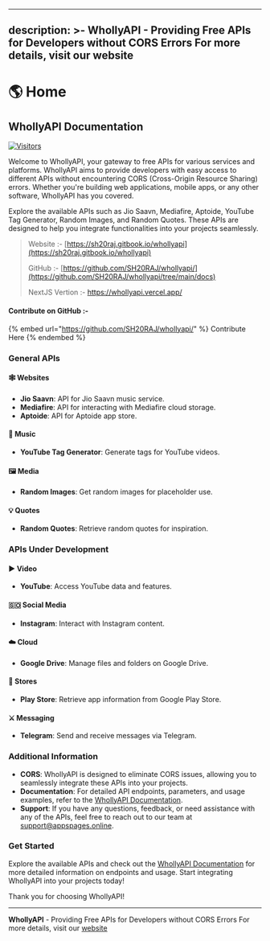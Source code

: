 
---
description: >-
  WhollyAPI - Providing Free APIs for Developers without CORS Errors For more
  details, visit our website
---

# 🌎 Home

## WhollyAPI Documentation

[![Visitors](https://api.visitorbadge.io/api/visitors?path=https%3A%2F%2Fgithub.com%2FSH20RAJ%2Fnextapi%2F&countColor=%23263759&style=flat)](https://visitorbadge.io/status?path=https%3A%2F%2Fgithub.com%2FSH20RAJ%2Fnextapi%2F)

Welcome to WhollyAPI, your gateway to free APIs for various services and platforms. WhollyAPI aims to provide developers with easy access to different APIs without encountering CORS (Cross-Origin Resource Sharing) errors. Whether you're building web applications, mobile apps, or any other software, WhollyAPI has you covered.

Explore the available APIs such as Jio Saavn, Mediafire, Aptoide, YouTube Tag Generator, Random Images, and Random Quotes. These APIs are designed to help you integrate functionalities into your projects seamlessly.



> Website :- [https://sh20raj.gitbook.io/whollyapi](https://sh20raj.gitbook.io/whollyapi)
>
> GitHub :- [https://github.com/SH20RAJ/whollyapi/](https://github.com/SH20RAJ/whollyapi/tree/main/docs)
>
> NextJS Vertion :- https://whollyapi.vercel.app/


#### Contribute on GitHub :-

{% embed url="https://github.com/SH20RAJ/whollyapi/" %}
Contribute Here
{% endembed %}

### General APIs

#### 🕸️ Websites

* **Jio Saavn**: API for Jio Saavn music service.
* **Mediafire**: API for interacting with Mediafire cloud storage.
* **Aptoide**: API for Aptoide app store.

#### 🎼 Music

* **YouTube Tag Generator**: Generate tags for YouTube videos.

#### 🖼️ Media

* **Random Images**: Get random images for placeholder use.

#### 💡 Quotes

* **Random Quotes**: Retrieve random quotes for inspiration.

### APIs Under Development

#### ▶️ Video

* **YouTube**: Access YouTube data and features.

#### 🇸🇴 Social Media

* **Instagram**: Interact with Instagram content.

#### ☁️ Cloud

* **Google Drive**: Manage files and folders on Google Drive.

#### 💎 Stores

* **Play Store**: Retrieve app information from Google Play Store.

#### ⚔️ Messaging

* **Telegram**: Send and receive messages via Telegram.

### Additional Information

* **CORS**: WhollyAPI is designed to eliminate CORS issues, allowing you to seamlessly integrate these APIs into your projects.
* **Documentation**: For detailed API endpoints, parameters, and usage examples, refer to the [WhollyAPI Documentation](https://sh20raj.gitbook.io/whollyapi/).
* **Support**: If you have any questions, feedback, or need assistance with any of the APIs, feel free to reach out to our team at support@appspages.online.

### Get Started

Explore the available APIs and check out the [WhollyAPI Documentation](https://sh20raj.gitbook.io/whollyapi/) for more detailed information on endpoints and usage. Start integrating WhollyAPI into your projects today!

Thank you for choosing WhollyAPI!

***

**WhollyAPI** - Providing Free APIs for Developers without CORS Errors For more details, visit our [website](https://wholly-api.appspages.online/)
